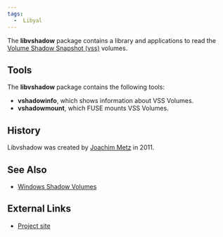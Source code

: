 ```yaml
---
tags:
  -  Libyal
---
```

The **libvshadow** package contains a library and applications to read
the [Volume Shadow Snapshot (vss)](windows_shadow_volumes.md)
volumes.

## Tools

The **libvshadow** package contains the following tools:

- **vshadowinfo**, which shows information about VSS Volumes.
- **vshadowmount**, which FUSE mounts VSS Volumes.

## History

Libvshadow was created by [Joachim Metz](joachim_metz.md) in
2011.

## See Also

- [Windows Shadow Volumes](windows_shadow_volumes.md)

## External Links

- [Project site](https://github.com/libyal/libvshadow/)

